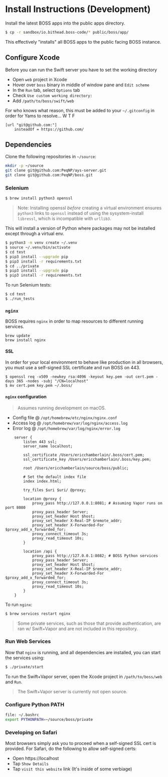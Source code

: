 # Install Instructions (Development)

Install the latest BOSS apps into the public apps directory.

```bash
$ cp -r sandbox/io.bithead.boss-code/* public/boss/app/
```

This effectively "installs" all BOSS apps to the public facing BOSS instance.

## Configure Xcode

Before you can run the Swift server you have to set the working directory

- Open `web` project in Xcode
- Hover over `boss` binary in middle of window pane and `Edit scheme`
- In the `Run` tab, select `Options` tab
- Check `Use custom working directory:`
- Add `/path/to/boss/swift/web`

For who knows what reason, this must be added to your `~/.gitconfig` in order for Yams to resolve... W T F
```
[url "git@github.com:"]
    insteadOf = https://github.com/
```

## Dependencies

Clone the following repositories in `~/source`:
```bash
mkdir -p ~/source
git clone git@github.com:PeqNP/ays-server.git
git clone git@github.com:PeqNP/boss.git
```

### Selenium

```bash
$ brew install python3 openssl
```

> Note: Installing openssl _before_ creating a virtual environment ensures `python3` links to `openssl` instead of using the sysystem-install `libressl`, which is incompatible with `urllib3`.

This will install a version of Python where packages may not be installed except through a virtual env.

```bash
$ python3 -m venv create ~/.venv
$ source ~/.venv/bin/activate
$ cd test
$ pip3 install --upgrade pip
$ pip3 install -r requirements.txt
$ cd ../private
$ pip3 install --upgrade pip
$ pip3 install -r requirements.txt
```

To run Selenium tests:

```bash
$ cd test
$ ./run_tests
```

### `nginx`

BOSS requires `nginx` in order to map resources to different running services.

```
brew update
brew install nginx
```

#### SSL

In order for your local environment to behave like production in all browsers, you must use a
self-signed SSL certificate and run BOSS on 443.

```
$ openssl req -x509 -newkey rsa:4096 -keyout key.pem -out cert.pem -days 365 -nodes -subj "/CN=localhost"
$ mv cert.pem key.pem ~/.boss/
```

#### `nginx` configuration

> Assumes running development on macOS.

- Config file @ `/opt/homebrew/etc/nginx/nginx.conf`
- Access log @ `/opt/homebrew/var/log/nginx/access.log`
- Error log @ `/opt/homebrew/var/log/nginx/error.log`

```
    server {
        listen 443 ssl;
        server_name localhost;

        ssl_certificate /Users/ericchamberlain/.boss/cert.pem;
        ssl_certificate_key /Users/ericchamberlain/.boss/key.pem;

        root /Users/ericchamberlain/source/boss/public;

        # Set the default index file
        index index.html;

        try_files $uri $uri/ @proxy;

        location @proxy {
            proxy_pass http://127.0.0.1:8081; # Assuming Vapor runs on port 8080
            proxy_pass_header Server;
            proxy_set_header Host $host;
            proxy_set_header X-Real-IP $remote_addr;
            proxy_set_header X-Forwarded-For $proxy_add_x_forwarded_for;
            proxy_connect_timeout 3s;
            proxy_read_timeout 10s;
        }

        location /api {
            proxy_pass http://127.0.0.1:8082; # BOSS Python services
            proxy_pass_header Server;
            proxy_set_header Host $host;
            proxy_set_header X-Real-IP $remote_addr;
            proxy_set_header X-Forwarded-For $proxy_add_x_forwarded_for;
            proxy_connect_timeout 3s;
            proxy_read_timeout 10s;
        }
    }
```

To run `nginx`:

```zsh
$ brew services restart nginx
```

> Some private services, such as those that provide authentication, are ran w/ Swift+Vapor and are not included in this repository.

### Run Web Services

Now that `nginx` is running, and all dependencies are installed, you can start the services using:

```zsh
$ ./private/start
```

To run the Swift+Vapor server, open the Xcode project in `/path/to/boss/web` and `Run`.

> The Swift+Vapor server is currently not open source.

### Configure Python PATH

```bash
file: ~/.bashrc
export PYTHONPATH=~/source/boss/private
```

### Developing on Safari

Most browsers simply ask you to proceed when a self-signed SSL cert is provided. For Safari, do the following to allow self-signed certs:

- Open https://localhost
- Tap `Show Details`
- Tap `visit this website` link (It's inside of some verbiage)


